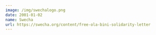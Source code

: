 ```yaml
---
image: /img/swechalogo.png
date: 2001-01-02
name: Swecha
url: https://swecha.org/content/free-ola-bini-solidarity-letter
---
```

